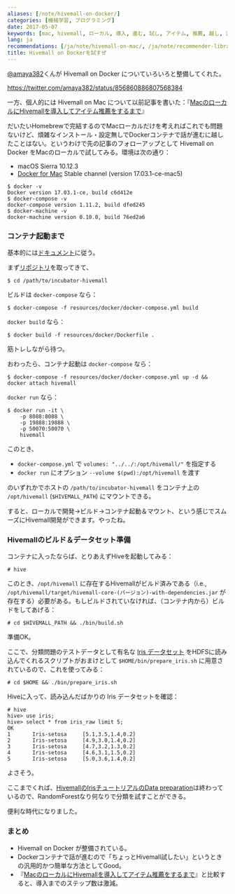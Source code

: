 ```yaml
---
aliases: [/note/hivemall-on-docker/]
categories: [機械学習, プログラミング]
date: 2017-05-07
keywords: [mac, hivemall, ローカル, 導入, 進む, 試し, アイテム, 推薦, 越し, 汎用的]
lang: ja
recommendations: [/ja/note/hivemall-on-mac/, /ja/note/recommender-libraries/, /ja/note/td-intern-2016/]
title: Hivemall on Dockerを試すぜ
---
```


[@amaya382](https://twitter.com/amaya382)くんが Hivemall on Docker についていろいろと整備してくれた。

https://twitter.com/amaya382/status/856860886807568384

一方、個人的には Hivemall on Mac について以前記事を書いた：『[MacのローカルにHivemallを導入してアイテム推薦をするまで](/note/hivemall-on-mac/)』

だいたいHomebrewで完結するのでMacローカルだけを考えればこれでも問題ないけど、煩雑なインストール・設定無しでDockerコンテナで話が進むに越したことはない。というわけで先の記事のフォローアップとして Hivemall on Docker をMacのローカルで試してみる。環境は次の通り：

- macOS Sierra 10.12.3
- [Docker for Mac](https://docs.docker.com/docker-for-mac/install/#download-docker-for-mac) Stable channel (version 17.03.1-ce-mac5)

```
$ docker -v
Docker version 17.03.1-ce, build c6d412e
$ docker-compose -v
docker-compose version 1.11.2, build dfed245
$ docker-machine -v
docker-machine version 0.10.0, build 76ed2a6
```

### コンテナ起動まで

基本的には[ドキュメント](https://hivemall.incubator.apache.org/userguide/docker/getting_started.html)に従う。

まず[リポジトリ](https://github.com/apache/incubator-hivemall)を取ってきて、

```
$ cd /path/to/incubator-hivemall
```

ビルドは `docker-compose` なら：

```
$ docker-compose -f resources/docker/docker-compose.yml build
```

`docker build` なら：

```
$ docker build -f resources/docker/Dockerfile .
```

筋トレしながら待つ。

おわったら、コンテナ起動は `docker-compose` なら：

```
$ docker-compose -f resources/docker/docker-compose.yml up -d && docker attach hivemall
```

`docker run` なら：

```
$ docker run -it \
	-p 8088:8088 \
	-p 19888:19888 \
	-p 50070:50070 \
	hivemall
```

このとき、

- `docker-compose.yml` で `volumes: "../../:/opt/hivemall/"` を指定する
- `docker run` にオプション `--volume $(pwd):/opt/hivemall` を渡す

のいずれかでホストの `/path/to/incubator-hivemall` をコンテナ上の `/opt/hivemall` (`$HIVEMALL_PATH`) にマウントできる。

すると、ローカルで開発→ビルド→コンテナ起動＆マウント、という感じでスムーズにHivemall開発ができます。やったね。

### Hivemallのビルド＆データセット準備

コンテナに入ったならば、とりあえずHiveを起動してみる：

```
# hive
```

このとき、`/opt/hivemall` に存在するHivemallがビルド済みである（i.e., `/opt/hivemall/target/hivemall-core-(バージョン)-with-dependencies.jar` が存在する）必要がある。もしビルドされていなければ、（コンテナ内から）ビルドをしてあげる：

```
# cd $HIVEMALL_PATH && ./bin/build.sh
```

準備OK。

ここで、分類問題のテストデータとして有名な [Iris データセット](https://en.wikipedia.org/wiki/Iris_flower_data_set) をHDFSに読み込んでくれるスクリプトがおまけとして `$HOME/bin/prepare_iris.sh` に用意されているので、これを使ってみる：

```
# cd $HOME && ./bin/prepare_iris.sh
```

Hiveに入って、読み込んだばかりの Iris データセットを確認：

```
# hive
hive> use iris;
hive> select * from iris_raw limit 5;
OK
1       Iris-setosa     [5.1,3.5,1.4,0.2]
2       Iris-setosa     [4.9,3.0,1.4,0.2]
3       Iris-setosa     [4.7,3.2,1.3,0.2]
4       Iris-setosa     [4.6,3.1,1.5,0.2]
5       Iris-setosa     [5.0,3.6,1.4,0.2]
``` 

よさそう。

ここまでくれば、[HivemallのIrisチュートリアルのData preparation](https://hivemall.incubator.apache.org/userguide/multiclass/iris_dataset.html)は終わっているので、RandomForestなり何なりで分類を試すことができる。

便利な時代になりました。

### まとめ

- Hivemall on Docker が整備されている。
- Dockerコンテナで話が進むので「ちょっとHivemall試したい」というときの汎用的かつ簡単な方法としてGood。
- 『[MacのローカルにHivemallを導入してアイテム推薦をするまで](/note/hivemall-on-mac/)』と比較すると、導入までのステップ数は激減。